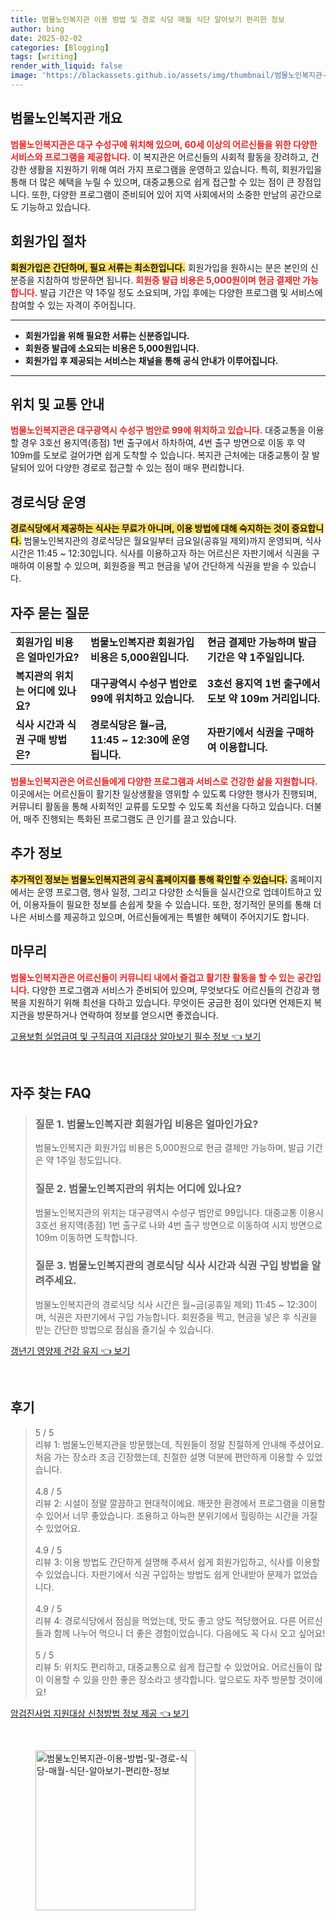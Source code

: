 ```yaml
---
title: 범물노인복지관 이용 방법 및 경로 식당 매월 식단 알아보기 편리한 정보
author: bing
date: 2025-02-02
categories: [Blogging]
tags: [writing]
render_with_liquid: false
image: 'https://blackassets.github.io/assets/img/thumbnail/범물노인복지관-이용-방법-및-경로-식당-매월-식단-알아보기-편리한-정보.webp'
---
```



<h2 id='범물노인복지관 개요'>범물노인복지관 개요</h2>

<p><b><span style="color: #ee2323;">범물노인복지관은 대구 수성구에 위치해 있으며, 60세 이상의 어르신들을 위한 다양한 서비스와 프로그램을 제공합니다.</span></b> 이 복지관은 어르신들의 사회적 활동을 장려하고, 건강한 생활을 지원하기 위해 여러 가지 프로그램을 운영하고 있습니다. 특히, 회원가입을 통해 더 많은 혜택을 누릴 수 있으며, 대중교통으로 쉽게 접근할 수 있는 점이 큰 장점입니다. 또한, 다양한 프로그램이 준비되어 있어 지역 사회에서의 소중한 만남의 공간으로도 기능하고 있습니다.</p>

<h2 id='회원가입 절차'>회원가입 절차</h2>

<p><b><span style="background-color: #ffe066;">회원가입은 간단하며, 필요 서류는 최소한입니다.</span></b> 회원가입을 원하시는 분은 본인의 신분증을 지참하여 방문하면 됩니다. <b><span style="color: #ee2323;">회원증 발급 비용은 5,000원이며 현금 결제만 가능합니다.</span></b> 발급 기간은 약 1주일 정도 소요되며, 가입 후에는 다양한 프로그램 및 서비스에 참여할 수 있는 자격이 주어집니다.</p>

<hr />

<ul>
    <li><b>회원가입을 위해 필요한 서류는 신분증입니다.</b></li>
    <li><b>회원증 발급에 소요되는 비용은 5,000원입니다.</b></li>
    <li><b>회원가입 후 제공되는 서비스는 채널을 통해 공식 안내가 이루어집니다.</b></li>
</ul>

<hr />

<h2 id='위치 및 교통 안내'>위치 및 교통 안내</h2>

<p><b><span style="color: #ee2323;">범물노인복지관은 대구광역시 수성구 범안로 99에 위치하고 있습니다.</span></b> 대중교통을 이용할 경우 3호선 용지역(종점) 1번 출구에서 하차하여, 4번 출구 방면으로 이동 후 약 109m를 도보로 걸어가면 쉽게 도착할 수 있습니다. 복지관 근처에는 대중교통이 잘 발달되어 있어 다양한 경로로 접근할 수 있는 점이 매우 편리합니다.</p>

<h2 id='경로식당 운영'>경로식당 운영</h2>

<p><b><span style="background-color: #ffe066;">경로식당에서 제공하는 식사는 무료가 아니며, 이용 방법에 대해 숙지하는 것이 중요합니다.</span></b> 범물노인복지관의 경로식당은 월요일부터 금요일(공휴일 제외)까지 운영되며, 식사 시간은 11:45 ~ 12:30입니다. 식사를 이용하고자 하는 어르신은 자판기에서 식권을 구매하여 이용할 수 있으며, 회원증을 찍고 현금을 넣어 간단하게 식권을 받을 수 있습니다.</p>

<h2 id='자주 묻는 질문'>자주 묻는 질문</h2>

<table>
    <tr>
        <td><b>회원가입 비용은 얼마인가요?</b></td>
        <td><b>범물노인복지관 회원가입 비용은 5,000원입니다.</b></td>
        <td><b>현금 결제만 가능하며 발급 기간은 약 1주일입니다.</b></td>
    </tr>
    <tr>
        <td><b>복지관의 위치는 어디에 있나요?</b></td>
        <td><b>대구광역시 수성구 범안로 99에 위치하고 있습니다.</b></td>
        <td><b>3호선 용지역 1번 출구에서 도보 약 109m 거리입니다.</b></td>
    </tr>
    <tr>
        <td><b>식사 시간과 식권 구매 방법은?</b></td>
        <td><b>경로식당은 월~금, 11:45 ~ 12:30에 운영됩니다.</b></td>
        <td><b>자판기에서 식권을 구매하여 이용합니다.</b></td>
    </tr>
</table>

<p><b><span style="color: #ee2323;">범물노인복지관은 어르신들에게 다양한 프로그램과 서비스로 건강한 삶을 지원합니다.</span></b> 이곳에서는 어르신들이 활기찬 일상생활을 영위할 수 있도록 다양한 행사가 진행되며, 커뮤니티 활동을 통해 사회적인 교류를 도모할 수 있도록 최선을 다하고 있습니다. 더불어, 매주 진행되는 특화된 프로그램도 큰 인기를 끌고 있습니다.</p>

<h2 id='추가 정보'>추가 정보</h2>

<p><b><span style="background-color: #ffe066;">추가적인 정보는 범물노인복지관의 공식 홈페이지를 통해 확인할 수 있습니다.</span></b> 홈페이지에서는 운영 프로그램, 행사 일정, 그리고 다양한 소식들을 실시간으로 업데이트하고 있어, 이용자들이 필요한 정보를 손쉽게 찾을 수 있습니다. 또한, 정기적인 문의를 통해 더 나은 서비스를 제공하고 있으며, 어르신들에게는 특별한 혜택이 주어지기도 합니다.</p>

<h2 id='마무리'>마무리</h2>

<p><b><span style="color: #ee2323;">범물노인복지관은 어르신들이 커뮤니티 내에서 즐겁고 활기찬 활동을 할 수 있는 공간입니다.</span></b> 다양한 프로그램과 서비스가 준비되어 있으며, 무엇보다도 어르신들의 건강과 행복을 지원하기 위해 최선을 다하고 있습니다. 무엇이든 궁금한 점이 있다면 언제든지 복지관을 방문하거나 연락하여 정보를 얻으시면 좋겠습니다.</p>


<p><a class="click-button" title="고용보험 실업급여 및 구직급여 지급대상 알아보기 필수 정보" href="https://blackassets.github.io/posts/%EA%B3%A0%EC%9A%A9%EB%B3%B4%ED%97%98-%EC%8B%A4%EC%97%85%EA%B8%89%EC%97%AC-%EB%B0%8F-%EA%B5%AC%EC%A7%81%EA%B8%89%EC%97%AC-%EC%A7%80%EA%B8%89%EB%8C%80%EC%83%81-%EC%95%8C%EC%95%84%EB%B3%B4%EA%B8%B0-%ED%95%84%EC%88%98-%EC%A0%95%EB%B3%B4/" rel="dofollow">고용보험 실업급여 및 구직급여 지급대상 알아보기 필수 정보 👈 보기</a></p><br>
<h2 id='자주_찾는_FAQ'>자주 찾는 FAQ</h2>
<div itemscope="" itemtype="https://schema.org/FAQPage"> 
<blockquote> 
<div itemscope="" itemprop="mainEntity" itemtype="https://schema.org/Question"> 
<h3 itemprop="name">질문 1. 범물노인복지관 회원가입 비용은 얼마인가요?</h3> 
<div itemscope="" itemprop="acceptedAnswer" itemtype="https://schema.org/Answer"> 
<span itemprop="text"> 
<p>범물노인복지관 회원가입 비용은 5,000원으로 현금 결제만 가능하며, 발급 기간은 약 1주일 정도입니다.</p> 
</span> 
</div> 
</div> 

<div itemscope="" itemprop="mainEntity" itemtype="https://schema.org/Question"> 
<h3 itemprop="name">질문 2. 범물노인복지관의 위치는 어디에 있나요?</h3> 
<div itemscope="" itemprop="acceptedAnswer" itemtype="https://schema.org/Answer"> 
<span itemprop="text"> 
<p>범물노인복지관의 위치는 대구광역시 수성구 범안로 99입니다. 대중교통 이용시 3호선 용지역(종점) 1번 출구로 나와 4번 출구 방면으로 이동하여 시지 방면으로 109m 이동하면 도착합니다.</p> 
</span> 
</div> 
</div> 

<div itemscope="" itemprop="mainEntity" itemtype="https://schema.org/Question"> 
<h3 itemprop="name">질문 3. 범물노인복지관의 경로식당 식사 시간과 식권 구입 방법을 알려주세요.</h3> 
<div itemscope="" itemprop="acceptedAnswer" itemtype="https://schema.org/Answer"> 
<span itemprop="text"> 
<p>범물노인복지관의 경로식당 식사 시간은 월~금(공휴일 제외) 11:45 ~ 12:30이며, 식권은 자판기에서 구입 가능합니다. 회원증을 찍고, 현금을 넣은 후 식권을 받는 간단한 방법으로 점심을 즐기실 수 있습니다.</p> 
</span> 
</div> 
</div> 
</blockquote> 
</div>
<p><a class="click-button" title="갱년기 영양제 건강 유지" href="https://blackassets.github.io/posts/%EA%B0%B1%EB%85%84%EA%B8%B0-%EC%98%81%EC%96%91%EC%A0%9C-%EA%B1%B4%EA%B0%95-%EC%9C%A0%EC%A7%80/" rel="dofollow">갱년기 영양제 건강 유지 👈 보기</a></p><br>
<h2 id='후기'>후기</h2>
<div itemscope itemtype="https://schema.org/Product">
  <blockquote>
  <div itemprop="review" itemscope itemtype="https://schema.org/Review">
      <div itemprop="reviewRating" itemscope itemtype="https://schema.org/Rating"> <span itemprop="ratingValue">5</span> / <span itemprop="bestRating">5</span> </div>
      <span itemprop="reviewBody">리뷰 1: 범물노인복지관을 방문했는데, 직원들이 정말 친절하게 안내해 주셨어요. 처음 가는 장소라 조금 긴장했는데, 친절한 설명 덕분에 편안하게 이용할 수 있었습니다.</span>
  </div>
  <br>
  <div itemprop="review" itemscope itemtype="https://schema.org/Review">
      <div itemprop="reviewRating" itemscope itemtype="https://schema.org/Rating"> <span itemprop="ratingValue">4.8</span> / <span itemprop="bestRating">5</span> </div>
      <span itemprop="reviewBody">리뷰 2: 시설이 정말 깔끔하고 현대적이에요. 깨끗한 환경에서 프로그램을 이용할 수 있어서 너무 좋았습니다. 조용하고 아늑한 분위기에서 힐링하는 시간을 가질 수 있었어요.</span>
  </div>
  <br>
  <div itemprop="review" itemscope itemtype="https://schema.org/Review">
      <div itemprop="reviewRating" itemscope itemtype="https://schema.org/Rating"> <span itemprop="ratingValue">4.9</span> / <span itemprop="bestRating">5</span> </div>
      <span itemprop="reviewBody">리뷰 3: 이용 방법도 간단하게 설명해 주셔서 쉽게 회원가입하고, 식사를 이용할 수 있었습니다. 자판기에서 식권 구입하는 방법도 쉽게 안내받아 문제가 없었습니다.</span>
  </div>
  <br>
  <div itemprop="review" itemscope itemtype="https://schema.org/Review">
      <div itemprop="reviewRating" itemscope itemtype="https://schema.org/Rating"> <span itemprop="ratingValue">4.9</span> / <span itemprop="bestRating">5</span> </div>
      <span itemprop="reviewBody">리뷰 4: 경로식당에서 점심을 먹었는데, 맛도 좋고 양도 적당했어요. 다른 어르신들과 함께 나누어 먹으니 더 좋은 경험이었습니다. 다음에도 꼭 다시 오고 싶어요!</span>
  </div>
  <br>
  <div itemprop="review" itemscope itemtype="https://schema.org/Review">
      <div itemprop="reviewRating" itemscope itemtype="https://schema.org/Rating"> <span itemprop="ratingValue">5</span> / <span itemprop="bestRating">5</span> </div>
      <span itemprop="reviewBody">리뷰 5: 위치도 편리하고, 대중교통으로 쉽게 접근할 수 있었어요. 어르신들이 많이 이용할 수 있을 만한 좋은 장소라고 생각합니다. 앞으로도 자주 방문할 것이에요!</span>
  </div>
  </blockquote>
</div>
<p><a class="click-button" title="암검진사업 지원대상 신청방법 정보 제공" href="https://blackassets.github.io/posts/%EC%95%94%EA%B2%80%EC%A7%84%EC%82%AC%EC%97%85-%EC%A7%80%EC%9B%90%EB%8C%80%EC%83%81-%EC%8B%A0%EC%B2%AD%EB%B0%A9%EB%B2%95-%EC%A0%95%EB%B3%B4-%EC%A0%9C%EA%B3%B5/" rel="dofollow">암검진사업 지원대상 신청방법 정보 제공 👈 보기</a></p><br>
<figure class="image"><img src="https://blackassets.github.io/assets/img/thumbnail/범물노인복지관-이용-방법-및-경로-식당-매월-식단-알아보기-편리한-정보.webp" alt="범물노인복지관-이용-방법-및-경로-식당-매월-식단-알아보기-편리한-정보" width="256" height="256"></figure>